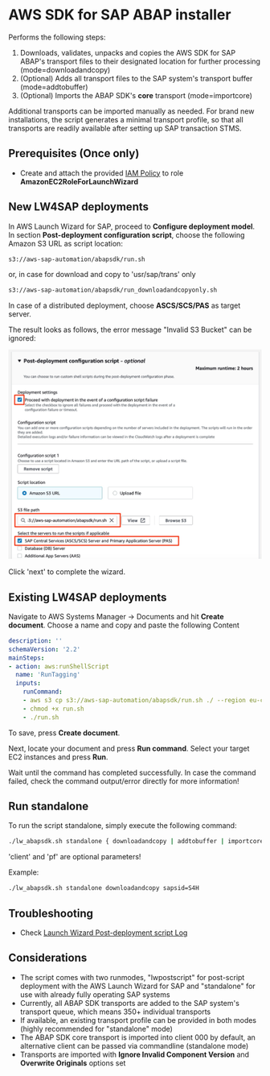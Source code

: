 # AWS SDK for SAP ABAP installer

Performs the following steps:
1. Downloads, validates, unpacks and copies the AWS SDK for SAP ABAP's transport files to their designated location for further processing (mode=downloadandcopy)
2. (Optional) Adds all transport files to the SAP system's transport buffer (mode=addtobuffer)
3. (Optional) Imports the ABAP SDK's **core** transport (mode=importcore)

Additional transports can be imported manually as needed. For brand new installations, the script generates a minimal 
transport profile, so that all transports are readily available after setting up SAP transaction STMS. 

## Prerequisites (Once only)

- Create and attach the provided [IAM Policy](iam_policy.json) to role **AmazonEC2RoleForLaunchWizard**

## New LW4SAP deployments

In AWS Launch Wizard for SAP, proceed to **Configure deployment model**. 
In section **Post-deployment configuration script**, choose the following Amazon S3 URL as script location:

```bash
s3://aws-sap-automation/abapsdk/run.sh
```

or, in case for download and copy to 'usr/sap/trans' only

```bash
s3://aws-sap-automation/abapsdk/run_downloadandcopyonly.sh
```

In case of a distributed deployment, choose **ASCS/SCS/PAS** as target server. 

The result looks as follows, the error message "Invalid S3 Bucket" can be ignored:

![image](lw_post_script.jpg)

Click 'next' to complete the wizard.

## Existing LW4SAP deployments

Navigate to AWS Systems Manager → Documents and hit **Create document**. Choose a name and copy and paste the following Content

```yml
description: ''
schemaVersion: '2.2'
mainSteps:
- action: aws:runShellScript
  name: 'RunTagging'
  inputs:
    runCommand:
    - aws s3 cp s3://aws-sap-automation/abapsdk/run.sh ./ --region eu-central-1
    - chmod +x run.sh
    - ./run.sh
```

To save, press **Create document**.  

Next, locate your document and press **Run command**. Select your target EC2 instances and press **Run**.

Wait until the command has completed successfully. In case the command failed, check the command output/error directly for more information!

## Run standalone

To run the script standalone, simply execute the following command:

```bash
./lw_abapsdk.sh standalone { downloadandcopy | addtobuffer | importcore } sapsid=<###> client=<###> pf=/path/to/custom/transport.pfl
```

'client' and 'pf' are optional parameters!

Example:

```bash
./lw_abapsdk.sh standalone downloadandcopy sapsid=S4H
```

## Troubleshooting

- Check [Launch Wizard Post-deployment script Log](https://docs.aws.amazon.com/launchwizard/latest/userguide/launch-wizard-sap-troubleshooting.html#launch-wizard-sap-troubleshooting-scripts)

## Considerations

- The script comes with two runmodes, "lwpostscript" for post-script deployment with the AWS Launch Wizard for SAP and "standalone" for use with already fully operating SAP systems
- Currently, all ABAP SDK transports are added to the SAP system's transport queue, which means 350+ individual transports
- If available, an existing transport profile can be provided in both modes (highly recommended for "standalone" mode)
- The ABAP SDK core transport is imported into client 000 by default, an alternative client can be passed via commandline (standalone mode)
- Transports are imported with **Ignore Invalid Component Version** and **Overwrite Originals** options set